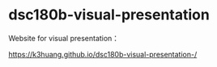 # dsc180b-visual-presentation
Website for visual presentation：

https://k3huang.github.io/dsc180b-visual-presentation-/
